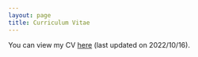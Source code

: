 ```yaml
---
layout: page
title: Curriculum Vitae
---
```


You can view my CV [here]({{site.url}}/assets/Hong,ChunYu.pdf) (last updated on 2022/10/16).
